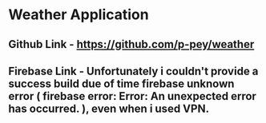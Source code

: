 # Weather Application

## Github Link - https://github.com/p-pey/weather


## Firebase Link - Unfortunately i couldn't provide a success build due of time firebase unknown error ( firebase error: Error: An unexpected error has occurred. ), even when i used VPN.



